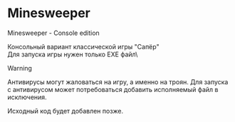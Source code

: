 # Minesweeper
 Minesweeper - Console edition
 
 Консольный вариант классической игры "Сапёр"\
 Для запуска игры нужен только EXE файл\
 > [!WARNING]
 > Антивирусы могут жаловаться на игру, а именно на троян. Для запуска с антивирусом может потребоваться добавить исполняемый файл в исключения.
 
 Исходный код будет добавлен позже.
